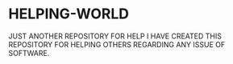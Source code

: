# HELPING-WORLD
JUST ANOTHER REPOSITORY FOR HELP
I HAVE CREATED THIS REPOSITORY FOR HELPING OTHERS REGARDING ANY ISSUE OF SOFTWARE.
